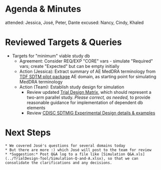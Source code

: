 # Agenda & Minutes
attended: Jessica, José, Peter, Dante
excused: Nancy, Cindy, Khaled

# Reviewed Targets & Queries
* Targets for "minimum" viable study db
  * Agreement: Consider REQ/EXP "CORE" vars - simulate "Required" vars; create "Expected" but can be empty initially
  * Action (Jessica): Extract summary of AE MedDRA terminology from [TDF SDTM pilot package](https://github.com/phuse-org/TestDataFactory/tree/master/Updated/TDF_SDTM) AE domain, as starting point for simulating MedDRA terminology
  * Action (Team): Establish study design for simulation
    * Review updated [Trial Design Matrix](../TrialDesign-Tool/TrialDesignMatrix_for_TDF_study.xlsm), which should represent a two-arm parallel study. *Please correct, as needed,* to provide reasonable guidance for implementation of dependent db elements
    * Review [CDISC SDTMIG Experimental Design details & examples](https://www.cdisc.org/standards/foundational/sdtmig/sdtmig-v3-3/html#Experimental+Design+TA+and+TE+)

# Next Steps
    * We covered José's questions for several domains today
    * But there are more :) which José will post to the team for review
    * *Suggestion:* Post Q&A log to a file like [Simulation Q&A.xls](../TrialDesign-Tool/Simulation-Q-and-A.xlsx), so that we can consolidate the clarifications and any decisions.
